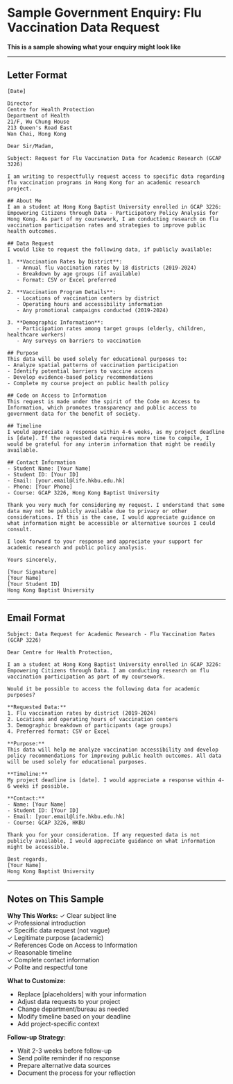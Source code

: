# Sample Government Enquiry: Flu Vaccination Data Request

**This is a sample showing what your enquiry might look like**

---

## Letter Format

```
[Date]

Director
Centre for Health Protection
Department of Health
21/F, Wu Chung House
213 Queen's Road East
Wan Chai, Hong Kong

Dear Sir/Madam,

Subject: Request for Flu Vaccination Data for Academic Research (GCAP 3226)

I am writing to respectfully request access to specific data regarding flu vaccination programs in Hong Kong for an academic research project.

## About Me
I am a student at Hong Kong Baptist University enrolled in GCAP 3226: Empowering Citizens through Data - Participatory Policy Analysis for Hong Kong. As part of my coursework, I am conducting research on flu vaccination participation rates and strategies to improve public health outcomes.

## Data Request
I would like to request the following data, if publicly available:

1. **Vaccination Rates by District**:
   - Annual flu vaccination rates by 18 districts (2019-2024)
   - Breakdown by age groups (if available)
   - Format: CSV or Excel preferred

2. **Vaccination Program Details**:
   - Locations of vaccination centers by district
   - Operating hours and accessibility information
   - Any promotional campaigns conducted (2019-2024)

3. **Demographic Information**:
   - Participation rates among target groups (elderly, children, healthcare workers)
   - Any surveys on barriers to vaccination

## Purpose
This data will be used solely for educational purposes to:
- Analyze spatial patterns of vaccination participation
- Identify potential barriers to vaccine access
- Develop evidence-based policy recommendations
- Complete my course project on public health policy

## Code on Access to Information
This request is made under the spirit of the Code on Access to Information, which promotes transparency and public access to government data for the benefit of society.

## Timeline
I would appreciate a response within 4-6 weeks, as my project deadline is [date]. If the requested data requires more time to compile, I would be grateful for any interim information that might be readily available.

## Contact Information
- Student Name: [Your Name]
- Student ID: [Your ID]
- Email: [your.email@life.hkbu.edu.hk]
- Phone: [Your Phone]
- Course: GCAP 3226, Hong Kong Baptist University

Thank you very much for considering my request. I understand that some data may not be publicly available due to privacy or other considerations. If this is the case, I would appreciate guidance on what information might be accessible or alternative sources I could consult.

I look forward to your response and appreciate your support for academic research and public policy analysis.

Yours sincerely,

[Your Signature]
[Your Name]
[Your Student ID]
Hong Kong Baptist University
```

---

## Email Format

```
Subject: Data Request for Academic Research - Flu Vaccination Rates (GCAP 3226)

Dear Centre for Health Protection,

I am a student at Hong Kong Baptist University enrolled in GCAP 3226: Empowering Citizens through Data. I am conducting research on flu vaccination participation as part of my coursework.

Would it be possible to access the following data for academic purposes?

**Requested Data:**
1. Flu vaccination rates by district (2019-2024)
2. Locations and operating hours of vaccination centers
3. Demographic breakdown of participants (age groups)
4. Preferred format: CSV or Excel

**Purpose:**
This data will help me analyze vaccination accessibility and develop policy recommendations for improving public health outcomes. All data will be used solely for educational purposes.

**Timeline:**
My project deadline is [date]. I would appreciate a response within 4-6 weeks if possible.

**Contact:**
- Name: [Your Name]
- Student ID: [Your ID]
- Email: [your.email@life.hkbu.edu.hk]
- Course: GCAP 3226, HKBU

Thank you for your consideration. If any requested data is not publicly available, I would appreciate guidance on what information might be accessible.

Best regards,
[Your Name]
Hong Kong Baptist University
```

---

## Notes on This Sample

**Why This Works:**
✓ Clear subject line  
✓ Professional introduction  
✓ Specific data request (not vague)  
✓ Legitimate purpose (academic)  
✓ References Code on Access to Information  
✓ Reasonable timeline  
✓ Complete contact information  
✓ Polite and respectful tone  

**What to Customize:**
- Replace [placeholders] with your information
- Adjust data requests to your project
- Change department/bureau as needed
- Modify timeline based on your deadline
- Add project-specific context

**Follow-up Strategy:**
- Wait 2-3 weeks before follow-up
- Send polite reminder if no response
- Prepare alternative data sources
- Document the process for your reflection

